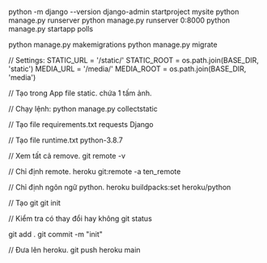 python -m django --version
django-admin startproject mysite
python manage.py runserver
python manage.py runserver 0:8000
python manage.py startapp polls

python manage.py makemigrations
python manage.py migrate

// Settings:
STATIC_URL = '/static/'
STATIC_ROOT = os.path.join(BASE_DIR, 'static')
MEDIA_URL = '/media/'
MEDIA_ROOT = os.path.join(BASE_DIR, 'media')

// Tạo trong App file static.
chứa 1 tấm ảnh.

// Chạy lệnh:
python manage.py collectstatic

// Tạo file requirements.txt
requests
Django

// Tạo file runtime.txt
python-3.8.7

// Xem tất cả remove.
git remote -v

// Chỉ định remote.
heroku git:remote -a ten_remote

// Chỉ định ngôn ngữ python.
heroku buildpacks:set heroku/python


// Tạo git
git init

// Kiểm tra có thay đổi hay không
git status


git add .
git commit -m "init"

// Đưa lên heroku.
git push heroku main


